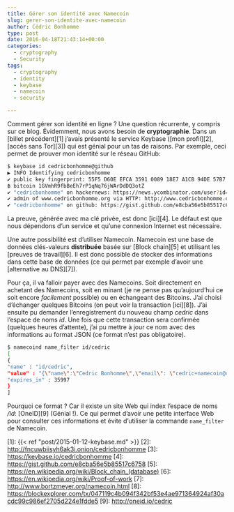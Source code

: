 ```yaml
---
title: Gérer son identité avec Namecoin
slug: gerer-son-identite-avec-namecoin
author: Cédric Bonhomme
type: post
date: 2016-04-18T21:43:14+00:00
categories:
  - cryptography
  - Security
tags:
  - cryptography
  - identity
  - keybase
  - namecoin
  - security

---
```

Comment gérer son identité en ligne ?
Une question récurrente, y compris sur ce blog. Évidemment, nous avons besoin
de **cryptographie**. Dans un [billet précédent][1] j’avais présenté le service
Keybase ([mon profil][2], [accès sans Tor][3]) qui est génial pour un tas de
raisons. Par exemple, ceci permet de prouver mon identité sur le réseau GitHub:

```bash
$ keybase id cedricbonhomme@github
▶ INFO Identifying cedricbonhomme
✔ public key fingerprint: 55F5 D60E EFCA 3591 0089 18E7 A1CB 94DE 57B7 A70D
฿ bitcoin 1GVmhR9fbBeEh7rP1qNq76jWArDdDQ3otZ
✔ "cedricbonhomme" on hackernews: https://news.ycombinator.com/user?id=cedricbonhomme [cached 2016-04-03 10:13:45 CEST]
✔ admin of www.cedricbonhomme.org via HTTP: http://www.cedricbonhomme.org/keybase.txt [cached 2016-04-03 10:13:45 CEST]
✔ "cedricbonhomme" on github: https://gist.github.com/e8cba56e5b85517c6758 [cached 2016-04-03 10:13:45 CEST]
```

La preuve, générée avec ma clé privée, est donc [ici][4].
Le défaut est que nous dépendons d’un service et qu’une connexion Internet est
nécessaire.

Une autre possibilité est d’utiliser Namecoin. Namecoin est une base de données
clés-valeurs **distribuée** basée sur [Block chain][5] et utilisant les
[preuves de travail][6]. Il est donc possible de stocker des informations dans
cette base de données (ce qui permet par exemple d’avoir une
[alternative au DNS][7]).

Pour ça, il va falloir payer avec des Namecoins. Soit directement en achetant
des Namecoins, soit en minant (je ne pense pas qu’aujourd’hui ce soit encore
_facilement_ possible) ou en échangeant des Bitcoins. J’ai choisi d’échanger
quelques Bitcoins (on peut voir la transaction [ici][8]). J’ai ensuite pu
demander l’enregistrement du nouveau champ _cedric_ dans l’espace de noms _id_.
Une fois que cette transaction sera confirmée (quelques heures d’attente), j’ai
pu mettre à jour ce nom avec des informations au format JSON (ce format n’est
pas obligatoire).

```bash
$ namecoind name_filter id/cedric
[
{
"name" : "id/cedric",
"value" : "{\"name\":\"Cedric Bonhomme\",\"email\": \"cedric+namecoin@cedricbonhomme.org\", \"weblog\":\"https://www.cedricbonhomme.org\",\"GitHub\":\"https://github.com/cedricbonhomme\",\"photo_url\":\"https://www.cedricbonhomme.org/cedricbonhomme.png\",\"gpg\":\"55F5 D60E EFCA 3591 0089 18E7 A1CB 94DE 57B7 A70D\"}",
"expires_in" : 35997
}
]
```

Pourquoi ce format ? Car il existe un site Web qui index l’espace de noms _/id_:
[OneID][9] (Génial !). Ce qui permet d’avoir une petite interface Web pour
consulter ces informations et évite d’utiliser la commande `name_filter` de
Namecoin.

 [1]: {{< ref "post/2015-01-12-keybase.md" >}}
 [2]: http://fncuwbiisyh6ak3i.onion/cedricbonhomme
 [3]: https://keybase.io/cedricbonhomme
 [4]: https://gist.github.com/e8cba56e5b85517c6758
 [5]: https://en.wikipedia.org/wiki/Block_chain_(database)
 [6]: https://en.wikipedia.org/wiki/Proof-of-work
 [7]: http://www.bortzmeyer.org/namecoin.html
 [8]: https://blockexplorer.com/tx/047119c4b094f342bf53e4ae971364924af30acdc99c986ef2705d224e1fdde5
 [9]: http://oneid.io/cedric